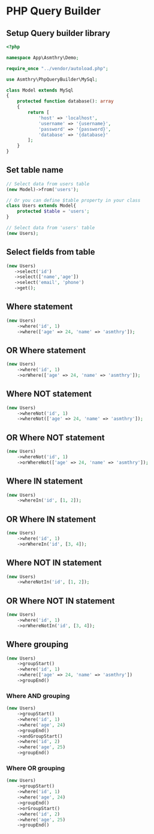 # PHP Query Builder

## Setup Query builder library

```PHP
<?php

namespace App\Asmthry\Demo;

require_once "../vendor/autoload.php";

use Asmthry\PhpQueryBuilder\MySql;

class Model extends MySql
{
    protected function database(): array
    {
        return [
            'host' => 'localhost',
            'username' => '{username}',
            'password' => '{password}',
            'database' => '{database}'
        ];
    }
}
```

## Set table name

```PHP
// Select data from users table
(new Model)->from('users'); 

// Or you can define $table property in your class
class Users extends Model{
    protected $table = 'users';
}

// Select data from 'users' table
(new Users); 
```

## Select fields from table

```PHP
(new Users)
   ->select('id')
   ->select(['name','age'])
   ->select('email', 'phone')
   ->get();
```

## Where statement

```PHP
(new Users)
    ->where('id', 1)
    ->where(['age' => 24, 'name' => 'asmthry']);
```
## OR Where statement

```PHP
(new Users)
    ->where('id', 1)
    ->orWhere(['age' => 24, 'name' => 'asmthry']);
```
## Where NOT statement
```PHP
(new Users)
    ->whereNot('id', 1)
    ->whereNot(['age' => 24, 'name' => 'asmthry']);
```
## OR Where NOT statement
```PHP
(new Users)
    ->whereNot('id', 1)
    ->orWhereNot(['age' => 24, 'name' => 'asmthry']);
```
## Where IN statement
```PHP
(new Users)
    ->whereIn('id', [1, 2]);
```
## OR Where IN statement
```PHP
(new Users)
    ->where('id', 1)
    ->orWhereIn('id', [3, 4]);
```
## Where NOT IN statement
```PHP
(new Users)
    ->whereNotIn('id', [1, 2]);
```
## OR Where NOT IN statement
```PHP
(new Users)
    ->where('id', 1)
    ->orWhereNotIn('id', [3, 4]);
```
## Where grouping

```PHP
(new Users)
    ->groupStart()
    ->where('id', 1)
    ->where(['age' => 24, 'name' => 'asmthry'])
    ->groupEnd()
```
### Where AND grouping

```PHP
(new Users)
    ->groupStart()
    ->where('id', 1)
    ->where('age', 24)
    ->groupEnd()
    ->andGroupStart()
    ->where('id', 2)
    ->where('age', 25)
    ->groupEnd()
```
### Where OR grouping

```PHP
(new Users)
    ->groupStart()
    ->where('id', 1)
    ->where('age', 24)
    ->groupEnd()
    ->orGroupStart()
    ->where('id', 2)
    ->where('age', 25)
    ->groupEnd()
```